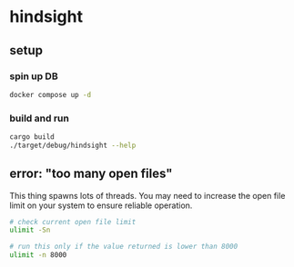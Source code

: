 # hindsight

## setup

### spin up DB

```sh
docker compose up -d
```

### build and run

```sh
cargo build
./target/debug/hindsight --help
```

## error: "too many open files"

This thing spawns lots of threads. You may need to increase the open file limit on your system to ensure reliable operation.

```sh
# check current open file limit
ulimit -Sn

# run this only if the value returned is lower than 8000
ulimit -n 8000
```
